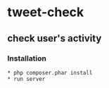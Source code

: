 # tweet-check
## check user's activity
### Installation
    * php composer.phar install
    * run server
